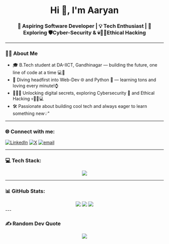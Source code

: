 <h1 align="center">Hi 👋, I'm Aaryan</h1>
<h3 align="center">🚀 Aspiring Software Developer | 💡 Tech Enthusiast | 🔎 Exploring 🛡️Cyber-Security & 💀🏴‍☠Ethical Hacking</h3>

---

### 👨‍💻 **About Me**

- 🎓 B.Tech student at DA-IICT, Gandhinagar — building the future, one line of code at a time 💻🚀 
- 🔎 Diving headfirst into Web-Dev 🌐 and Python 🐍 — learning tons and loving every minute!⌚
- 🧑‍💻😎 Unlocking digital secrets, exploring Cybersecurity 🔐 and Ethical Hacking 💀🕵️‍♂️💻
- 🛠️ Passionate about building cool tech and always eager to learn something new💡"

---

### 🌐 Connect with me:
[![LinkedIn](https://skillicons.dev/icons?i=linkedin)](https://www.linkedin.com/in/aaryan-modi-5153b3315/) [![X](https://skillicons.dev/icons?i=twitter)](https://x.com/AaryanSpdev) [![email](https://skillicons.dev/icons?i=gmail)](mailto:aaryan.spdev@gmail.com) 

---

### 💻 Tech Stack:
<div align = "center">
  <img src="https://skillicons.dev/icons?i=html,css,js,c,cpp,md,py,linux,git,github" />
</div>

---

### 📊 GitHub Stats:
<div align="center">
  <img src="https://github-readme-stats.vercel.app/api?username=Aaryan-Modi&theme=neon&hide_border=false&include_all_commits=true&count_private=false" />
  <img src="https://nirzak-streak-stats.vercel.app/?user=Aaryan-Modi&theme=neon&hide_border=false" />
  <img src="https://github-readme-stats.vercel.app/api/top-langs/?username=Aaryan-Modi&theme=neon&hide_border=false&include_all_commits=true&count_private=false&layout=compact" />
</div>
---

### ✍️ Random Dev Quote

<div align="center">
  <img src="https://quotes-github-readme.vercel.app/api?type=horizontal&theme=radical" />
</div>

